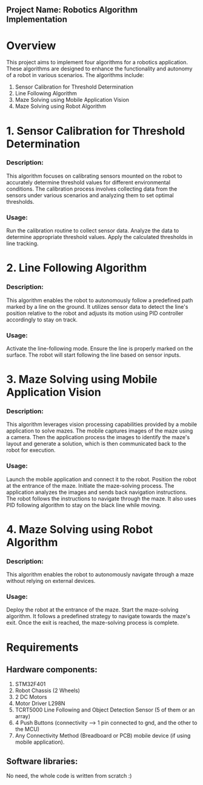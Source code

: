 ## Project Name: Robotics Algorithm Implementation

# Overview
This project aims to implement four algorithms for a robotics application. These algorithms are designed to enhance the functionality and autonomy of a robot in various scenarios. The algorithms include:
 1. Sensor Calibration for Threshold Determination
 2. Line Following Algorithm
 3. Maze Solving using Mobile Application Vision
 4. Maze Solving using Robot Algorithm

# 1. Sensor Calibration for Threshold Determination
### Description:
This algorithm focuses on calibrating sensors mounted on the robot to accurately determine threshold values for different environmental conditions. The calibration process involves collecting data from the sensors under various scenarios and analyzing them to set optimal thresholds.
### Usage:
Run the calibration routine to collect sensor data.
Analyze the data to determine appropriate threshold values.
Apply the calculated thresholds in line tracking.

# 2. Line Following Algorithm
### Description:
This algorithm enables the robot to autonomously follow a predefined path marked by a line on the ground. It utilizes sensor data to detect the line's position relative to the robot and adjusts its motion using PID controller accordingly to stay on track.
### Usage:
Activate the line-following mode.
Ensure the line is properly marked on the surface.
The robot will start following the line based on sensor inputs.

# 3. Maze Solving using Mobile Application Vision
### Description:
This algorithm leverages vision processing capabilities provided by a mobile application to solve mazes. The mobile captures images of the maze using a camera. Then the application process the images to identify the maze's layout and generate a solution, which is then communicated back to the robot for execution.
### Usage:
Launch the mobile application and connect it to the robot.
Position the robot at the entrance of the maze.
Initiate the maze-solving process.
The application analyzes the images and sends back navigation instructions.
The robot follows the instructions to navigate through the maze.
It also uses PID following algorithm to stay on the black line while moving.

# 4. Maze Solving using Robot Algorithm
### Description:
This algorithm enables the robot to autonomously navigate through a maze without relying on external devices.
### Usage:
Deploy the robot at the entrance of the maze.
Start the maze-solving algorithm.
It follows a predefined strategy to navigate towards the maze's exit.
Once the exit is reached, the maze-solving process is complete.

# Requirements
## Hardware components:
 1. STM32F401
 2. Robot Chassis (2 Wheels)
 3. 2 DC Motors
 4. Motor Driver L298N
 5. TCRT5000 Line Following and Object Detection Sensor (5 of them or an array)
 6. 4 Push Buttons (connectivity --> 1 pin connected to gnd, and the other to the MCU)
 7. Any Connectivity Method (Breadboard or PCB) mobile device (if using mobile application).
## Software libraries:
No need, the whole code is written from scratch :)
